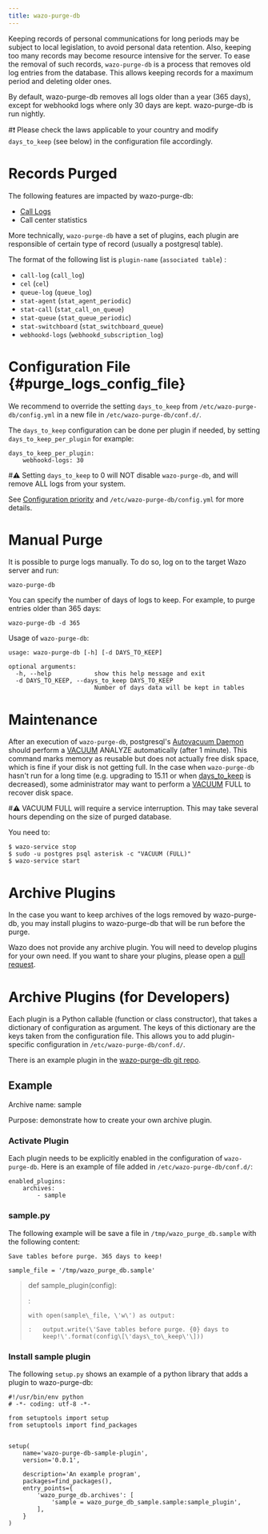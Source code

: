 ```yaml
---
title: wazo-purge-db
---
```


Keeping records of personal communications for long periods may be
subject to local legislation, to avoid personal data retention. Also,
keeping too many records may become resource intensive for the server.
To ease the removal of such records, `wazo-purge-db` is a process that
removes old log entries from the database. This allows keeping records
for a maximum period and deleting older ones.

By default, wazo-purge-db removes all logs older than a year (365 days),
except for webhookd logs where only 30 days are kept. wazo-purge-db is
run nightly.

#:exclamation: Please check the laws applicable to your country and modify
`days_to_keep` (see below) in the configuration file accordingly.

Records Purged
==============

The following features are impacted by wazo-purge-db:

-   [Call Logs](/uc-doc/administration/call_logs)
-   Call center statistics

More technically, `wazo-purge-db` have a set of plugins, each plugin are
responsible of certain type of record (usually a postgresql table).

The format of the following list is `plugin-name` (`associated table`) :

-   `call-log` (`call_log`)
-   `cel` (`cel`)
-   `queue-log` (`queue_log`)
-   `stat-agent` (`stat_agent_periodic`)
-   `stat-call` (`stat_call_on_queue`)
-   `stat-queue` (`stat_queue_periodic`)
-   `stat-switchboard` (`stat_switchboard_queue`)
-   `webhookd-logs` (`webhookd_subscription_log`)

Configuration File {#purge_logs_config_file}
==================

We recommend to override the setting `days_to_keep` from
`/etc/wazo-purge-db/config.yml` in a new file in
`/etc/wazo-purge-db/conf.d/`.

The `days_to_keep` configuration can be done per plugin if needed, by
setting `days_to_keep_per_plugin` for example:

    days_to_keep_per_plugin:
        webhookd-logs: 30

#:warning: Setting `days_to_keep` to 0 will NOT disable `wazo-purge-db`, and will
remove ALL logs from your system.

See [Configuration priority](/uc-doc/system/configuration_files#configuration-priority) and
`/etc/wazo-purge-db/config.yml` for more details.

Manual Purge
============

It is possible to purge logs manually. To do so, log on to the target
Wazo server and run:

    wazo-purge-db

You can specify the number of days of logs to keep. For example, to
purge entries older than 365 days:

    wazo-purge-db -d 365

Usage of `wazo-purge-db`:

    usage: wazo-purge-db [-h] [-d DAYS_TO_KEEP]

    optional arguments:
      -h, --help            show this help message and exit
      -d DAYS_TO_KEEP, --days_to_keep DAYS_TO_KEEP
                            Number of days data will be kept in tables

Maintenance
===========

After an execution of `wazo-purge-db`, postgresql\'s [Autovacuum
Daemon](https://www.postgresql.org/docs/11/static/routine-vacuuming.html#AUTOVACUUM)
should perform a
[VACUUM](https://www.postgresql.org/docs/11/static/sql-vacuum.html)
ANALYZE automatically (after 1 minute). This command marks memory as
reusable but does not actually free disk space, which is fine if your
disk is not getting full. In the case when `wazo-purge-db` hasn\'t run
for a long time (e.g. upgrading to 15.11 or when
[days_to_keep](/uc-doc/system/purge_logs#purge-logs-config-file) is
decreased), some administrator may want to perform a
[VACUUM](https://www.postgresql.org/docs/11/static/sql-vacuum.html) FULL
to recover disk space.

#:warning: VACUUM FULL will require a service interruption. This may take several
hours depending on the size of purged database.

You need to:

    $ wazo-service stop
    $ sudo -u postgres psql asterisk -c "VACUUM (FULL)"
    $ wazo-service start

Archive Plugins
===============

In the case you want to keep archives of the logs removed by
wazo-purge-db, you may install plugins to wazo-purge-db that will be run
before the purge.

Wazo does not provide any archive plugin. You will need to develop
plugins for your own need. If you want to share your plugins, please
open a [pull
request](https://github.com/wazo-platform/wazo-purge-db/pulls).

Archive Plugins (for Developers)
================================

Each plugin is a Python callable (function or class constructor), that
takes a dictionary of configuration as argument. The keys of this
dictionary are the keys taken from the configuration file. This allows
you to add plugin-specific configuration in
`/etc/wazo-purge-db/conf.d/`.

There is an example plugin in the [wazo-purge-db git
repo](https://github.com/wazo-platform/wazo-purge-db/tree/master/contribs).

Example
-------

Archive name: sample

Purpose: demonstrate how to create your own archive plugin.

### Activate Plugin

Each plugin needs to be explicitly enabled in the configuration of
`wazo-purge-db`. Here is an example of file added in
`/etc/wazo-purge-db/conf.d/`:

``` {.sourceCode .yaml}
enabled_plugins:
    archives:
        - sample
```

### sample.py

The following example will be save a file in `/tmp/wazo_purge_db.sample`
with the following content:

    Save tables before purge. 365 days to keep!

``` {.sourceCode .python}
sample_file = '/tmp/wazo_purge_db.sample'
```

> def sample\_plugin(config):
>
> :
>
>     with open(sample\_file, \'w\') as output:
>
>     :   output.write(\'Save tables before purge. {0} days to
>         keep!\'.format(config\[\'days\_to\_keep\'\]))
>
### Install sample plugin

The following `setup.py` shows an example of a python library that adds
a plugin to wazo-purge-db:

``` {.sourceCode .python}
#!/usr/bin/env python
# -*- coding: utf-8 -*-

from setuptools import setup
from setuptools import find_packages


setup(
    name='wazo-purge-db-sample-plugin',
    version='0.0.1',

    description='An example program',
    packages=find_packages(),
    entry_points={
        'wazo_purge_db.archives': [
            'sample = wazo_purge_db_sample.sample:sample_plugin',
        ],
    }
)
```
